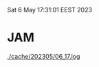 Sat  6 May 17:31:01 EEST 2023
# JAM
<a href='./cache/202305/06_17.log'>./cache/202305/06_17.log</a>
